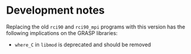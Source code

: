 # Development notes

Replacing the old `rci90` and `rci90_mpi` programs with this version has the
following implications on the GRASP libraries:

* `where_C` in `libmod` is deprecated and should be removed
